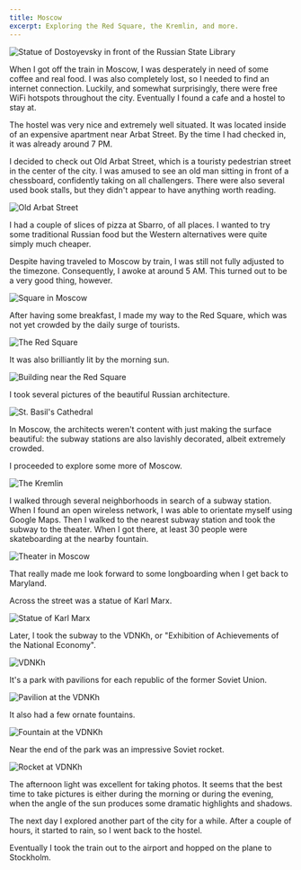 ```yaml
---
title: Moscow
excerpt: Exploring the Red Square, the Kremlin, and more.
---
```


![Statue of Dostoyevsky in front of the Russian State Library](https://lh6.googleusercontent.com/-oBPwVyHRabo/TgOPqsUQaZI/AAAAAAAAYmw/QxSp3u1fG8I/s1000/IMG_2913.JPG)

When I got off the train in Moscow, I was desperately in need of some
coffee and real food. I was also completely lost, so I needed to find an
internet connection. Luckily, and somewhat surprisingly, there were free
WiFi hotspots throughout the city. Eventually I found a cafe and
a hostel to stay at.

The hostel was very nice and extremely well situated. It was located
inside of an expensive apartment near Arbat Street. By the time I
had checked in, it was already around 7 PM.

I decided to check out Old Arbat Street, which is a touristy pedestrian
street in the center of the city. I was amused to see an old man sitting
in front of a chessboard, confidently taking on all challengers. There
were also several used book stalls, but they didn't appear to have
anything worth reading. 

![Old Arbat Street](https://lh3.googleusercontent.com/-qRrzcAFoSm8/TgOPgx4cVjI/AAAAAAAAYmM/Md6yTUZU19Q/s1000/IMG_2910.JPG)

I had a couple of slices of pizza at Sbarro, of
all places. I wanted to try some traditional Russian food but the
Western alternatives were quite simply much cheaper.

Despite having traveled to Moscow by train, I was still not fully
adjusted to the timezone. Consequently, I awoke at around 5 AM. This
turned out to be a very good thing, however. 

![Square in Moscow](https://lh4.googleusercontent.com/-8rhZZQvCvXk/TgOPuy3t--I/AAAAAAAAYm4/m69ZNSLTPC8/s1000/IMG_2914.JPG)

After having some
breakfast, I made my way to the Red Square, which was not yet crowded by
the daily surge of tourists. 

![The Red Square](https://lh4.googleusercontent.com/-woZillo57AQ/TgOQVjoCfeI/AAAAAAAAYo8/EzPSS6Rlxos/s1000/IMG_2925.JPG)

It was also brilliantly lit by the morning
sun. 

![Building near the Red Square](https://lh6.googleusercontent.com/-rGfOirjg1Ws/TgOQPUS9KxI/AAAAAAAAYok/cbMh16VB_Tk/s1000/IMG_2923.JPG)

I took several pictures of the beautiful Russian architecture.

![St. Basil's Cathedral](https://lh3.googleusercontent.com/-UK3WA5dl9v0/TgOQ1NwjS3I/AAAAAAAAYqs/rR1IwC7rn4c/s1000/IMG_2935.JPG)

In Moscow, the architects weren't content with just making the surface
beautiful: the
subway stations are also lavishly decorated, albeit extremely crowded.

I proceeded to explore some more of Moscow. 

![The Kremlin](https://lh5.googleusercontent.com/-6SG42snEz_o/TgOR5YCM1_I/AAAAAAAAYu4/AWTmyYeGAgs/s1000/IMG_2958.JPG)

I walked through several
neighborhoods in search of a subway station.
When I
found an open wireless network, I was able to orientate myself using Google Maps.
Then I walked to the nearest subway station and took the subway to the
theater. When I got there, at least 30 people were skateboarding at the
nearby fountain. 

![Theater in Moscow](https://lh4.googleusercontent.com/-lbRFwhsgLlo/TgOSHT5nAdI/AAAAAAAAYvk/IY_Ak4HLJOo/s1000/IMG_2962.JPG)

That really made me look forward to some longboarding
when I get back to Maryland. 

Across the street was a statue of Karl
Marx.

![Statue of Karl Marx](https://lh4.googleusercontent.com/-tZwTHfeyXaQ/TgOSYC2w00I/AAAAAAAAYwk/rMxab-bEbRs/s1000/IMG_2967.JPG)

Later, I took the subway to the VDNKh, or "Exhibition of Achievements of
the National Economy".

![VDNKh](https://lh3.googleusercontent.com/-0zRKqAIiA_s/TgOTOqfNN3I/AAAAAAAAYzs/uRxCzAbnTMk/s1000/IMG_2984.JPG)

It's a park with pavilions for each
republic of the former Soviet Union. 

![Pavilion at the VDNKh](https://lh4.googleusercontent.com/-68W-13o5_m4/TgOTw6bhIjI/AAAAAAAAY14/HffWgI5K1mA/s1000/IMG_2996.JPG)

It also had a few ornate
fountains. 

![Fountain at the VDNKh](https://lh5.googleusercontent.com/-EkvcZt4D56o/TgOTn3imBaI/AAAAAAAAY1U/klQhDWMJRT4/s1000/IMG_2993.JPG)

Near the end of the park was an impressive Soviet rocket. 

![Rocket at VDNKh](https://lh6.googleusercontent.com/-Thgk0m73pgI/TgOUOVpd-aI/AAAAAAAAY4I/AzFx3LUj6os/s817/IMG_3007.JPG)

The afternoon light was excellent for taking photos. It seems that the
best time to take pictures is either during the morning or during the
evening, when the angle of the sun produces some dramatic
highlights and shadows.

The next day I explored another part of the city for a while. After a
couple of hours, it started
to rain, so I went back to the hostel. 

Eventually I took the train out to the airport and hopped on the plane
to Stockholm.
